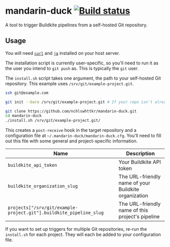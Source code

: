 # mandarin-duck [![Build status](https://badge.buildkite.com/e2e9dc24f63475920927734c9faab681d4606556fa25993eb4.svg)](https://buildkite.com/nchlswhttkr/mandarin-duck)

A tool to trigger Buildkite pipelines from a self-hosted Git repository.

<!-- TODO: Handle tag pushing - how is this represented? -->
<!-- TODO: Move to self-hosted repository, clarify that GitHub is a mirror -->

## Usage

You will need [`curl`](https://curl.se/) and [`jq`](https://stedolan.github.io/jq/) installed on your host server.

The installation script is currently user-specific, so you'll need to run it as the user you intend to `git push` as. This is typically the `git` user.

The `install.sh` script takes one argument, the path to your self-hosted Git repository. This example uses `/srv/git/example-project.git`.

```sh
ssh git@example.com

git init --bare /srv/git/example-project.git # If your repo isn't already set up

git clone https://github.com/nchlswhttkr/mandarin-duck.git
cd mandarin-duck
./install.sh /srv/git/example-project.git/
```

This creates a `post-receive` hook in the target repository and a configuration file at `~/.mandarin-duck/mandarin-duck.cfg`. You'll need to fill out this file with some general and project-specific information.

| Name                                                               | Description                                          |
| ------------------------------------------------------------------ | ---------------------------------------------------- |
| `buildkite_api_token`                                              | Your Buildkite API token                             |
| `buildkite_organization_slug`                                      | The URL-friendly name of your Buildkite organization |
| `projects["/srv/git/example-project.git"].buildkite_pipeline_slug` | The URL-friendly name of this project's pipeline     |

If you want to set up triggers for multiple Git repositories, re-run the `install.sh` for each project. They will each be added to your configuration file.

<!-- TODO: How to upgrade -->

<!-- TODO: How to uninstall -->
